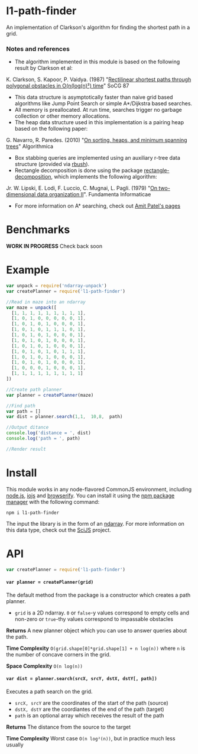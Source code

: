 l1-path-finder
==============
An implementation of Clarkson's algorithm for finding the shortest path in a grid.


### Notes and references

* The algorithm implemented in this module is based on the following result by Clarkson et al:

K. Clarkson, S. Kapoor, P. Vaidya. (1987) "[Rectilinear shortest paths through polygonal obstacles in O(n(log(n)²) time](http://dl.acm.org/citation.cfm?id=41985)" SoCG 87

* This data structure is asymptotically faster than naive grid based algorithms like Jump Point Search or simple A*/Dijkstra based searches.
* All memory is preallocated.  At run time, searches trigger no garbage collection or other memory allocations.
* The heap data structure used in this implementation is a pairing heap based on the following paper:

G. Navarro, R. Paredes. (2010) "[On sorting, heaps, and minimum spanning trees](http://citeseerx.ist.psu.edu/viewdoc/summary?doi=10.1.1.218.3241)" Algorithmica

* Box stabbing queries are implemented using an auxiliary r-tree data structure (provided via [rbush](https://github.com/mourner/rbush)).
* Rectangle decomposition is done using the package [rectangle-decomposition](https://github.com/mikolalysenko/rectangle-decomposition), which implements the following algorithm:

Jr. W. Lipski, E. Lodi, F. Luccio, C. Mugnai, L. Pagli. (1979) "[On two-dimensional data organization II](http://www.researchgate.net/publication/266755653_On_two-dimensional_data_organization._II)". Fundamenta Informaticae

* For more information on A* searching, check out [Amit Patel's pages](http://theory.stanford.edu/~amitp/GameProgramming/)

# Benchmarks

**WORK IN PROGRESS** Check back soon

# Example

```javascript
var unpack = require('ndarray-unpack')
var createPlanner = require('l1-path-finder')

//Read in maze into an ndarray
var maze = unpack([
  [1, 1, 1, 1, 1, 1, 1, 1, 1],
  [1, 0, 1, 0, 0, 0, 0, 0, 1],
  [1, 0, 1, 0, 1, 0, 0, 0, 1],
  [1, 0, 1, 0, 1, 1, 1, 0, 1],
  [1, 0, 1, 0, 1, 0, 0, 0, 1],
  [1, 0, 1, 0, 1, 0, 0, 0, 1],
  [1, 0, 1, 0, 1, 0, 0, 0, 1],
  [1, 0, 1, 0, 1, 0, 1, 1, 1],
  [1, 0, 1, 0, 1, 0, 0, 0, 1],
  [1, 0, 1, 0, 1, 0, 0, 0, 1],
  [1, 0, 0, 0, 1, 0, 0, 0, 1],
  [1, 1, 1, 1, 1, 1, 1, 1, 1]
])

//Create path planner
var planner = createPlanner(maze)

//Find path
var path = []
var dist = planner.search(1,1,  10,8,  path)

//Output ditance
console.log('distance = ', dist)
console.log('path = ', path)

//Render result
```

# Install
This module works in any node-flavored CommonJS environment, including [node.js](https://nodejs.org/), [iojs](https://iojs.org/en/index.html) and [browserify](http://browserify.org/).  You can install it using the [npm package manager](https://docs.npmjs.com/) with the following command:

```
npm i l1-path-finder
```

The input the library is in the form of an [ndarray](https://github.com/scijs/ndarray).  For more information on this data type, check out the [SciJS](https://scijs.net) project.

# API

```javascript
var createPlanner = require('l1-path-finder')
```

#### `var planner = createPlanner(grid)`
The default method from the package is a constructor which creates a path planner.

* `grid` is a 2D ndarray.  `0` or `false`-y values correspond to empty cells and non-zero or `true`-thy values correspond to impassable obstacles

**Returns** A new planner object which you can use to answer queries about the path.

**Time Complexity** `O(grid.shape[0]*grid.shape[1] + n log(n))` where `n` is the number of concave corners in the grid.

**Space Complexity** `O(n log(n))`

#### `var dist = planner.search(srcX, srcY, dstX, dstY[, path])`
Executes a path search on the grid.

* `srcX, srcY` are the coordinates of the start of the path (source)
* `dstX, dstY` are the coordiantes of the end of the path (target)
* `path` is an optional array which receives the result of the path

**Returns** The distance from the source to the target

**Time Complexity** Worst case `O(n log²(n))`, but in practice much less usually
